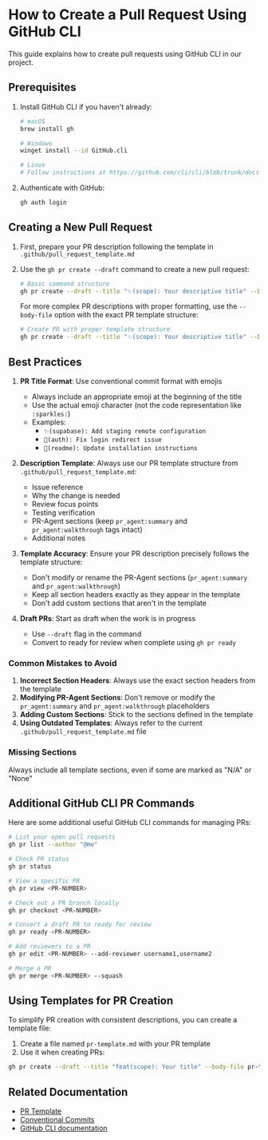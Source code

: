 # How to Create a Pull Request Using GitHub CLI

This guide explains how to create pull requests using GitHub CLI in our project.

## Prerequisites

1. Install GitHub CLI if you haven't already:

   ```bash
   # macOS
   brew install gh

   # Windows
   winget install --id GitHub.cli

   # Linux
   # Follow instructions at https://github.com/cli/cli/blob/trunk/docs/install_linux.md
   ```

2. Authenticate with GitHub:
   ```bash
   gh auth login
   ```

## Creating a New Pull Request

1. First, prepare your PR description following the template in `.github/pull_request_template.md`

2. Use the `gh pr create --draft` command to create a new pull request:

   ```bash
   # Basic command structure
   gh pr create --draft --title "✨(scope): Your descriptive title" --body "Your PR description" --base main 
   ```

   For more complex PR descriptions with proper formatting, use the `--body-file` option with the exact PR template structure:

   ```bash
   # Create PR with proper template structure
   gh pr create --draft --title "✨(scope): Your descriptive title" --body-file <(echo -e "## Issue\n\n- resolve:\n\n## Why is this change needed?\nYour description here.\n\n## What would you like reviewers to focus on?\n- Point 1\n- Point 2\n\n## Testing Verification\nHow you tested these changes.\n\n## What was done\npr_agent:summary\n\n## Detailed Changes\npr_agent:walkthrough\n\n## Additional Notes\nAny additional notes.") --base main
   ```

## Best Practices

1. **PR Title Format**: Use conventional commit format with emojis

   - Always include an appropriate emoji at the beginning of the title
   - Use the actual emoji character (not the code representation like `:sparkles:`)
   - Examples:
     - `✨(supabase): Add staging remote configuration`
     - `🐛(auth): Fix login redirect issue`
     - `📝(readme): Update installation instructions`

2. **Description Template**: Always use our PR template structure from `.github/pull_request_template.md`:

   - Issue reference
   - Why the change is needed
   - Review focus points
   - Testing verification
   - PR-Agent sections (keep `pr_agent:summary` and `pr_agent:walkthrough` tags intact)
   - Additional notes

3. **Template Accuracy**: Ensure your PR description precisely follows the template structure:

   - Don't modify or rename the PR-Agent sections (`pr_agent:summary` and `pr_agent:walkthrough`)
   - Keep all section headers exactly as they appear in the template
   - Don't add custom sections that aren't in the template

4. **Draft PRs**: Start as draft when the work is in progress
   - Use `--draft` flag in the command
   - Convert to ready for review when complete using `gh pr ready`

### Common Mistakes to Avoid

1. **Incorrect Section Headers**: Always use the exact section headers from the template
2. **Modifying PR-Agent Sections**: Don't remove or modify the `pr_agent:summary` and `pr_agent:walkthrough` placeholders
3. **Adding Custom Sections**: Stick to the sections defined in the template
4. **Using Outdated Templates**: Always refer to the current `.github/pull_request_template.md` file

### Missing Sections

Always include all template sections, even if some are marked as "N/A" or "None"

## Additional GitHub CLI PR Commands

Here are some additional useful GitHub CLI commands for managing PRs:

```bash
# List your open pull requests
gh pr list --author "@me"

# Check PR status
gh pr status

# View a specific PR
gh pr view <PR-NUMBER>

# Check out a PR branch locally
gh pr checkout <PR-NUMBER>

# Convert a draft PR to ready for review
gh pr ready <PR-NUMBER>

# Add reviewers to a PR
gh pr edit <PR-NUMBER> --add-reviewer username1,username2

# Merge a PR
gh pr merge <PR-NUMBER> --squash
```

## Using Templates for PR Creation

To simplify PR creation with consistent descriptions, you can create a template file:

1. Create a file named `pr-template.md` with your PR template
2. Use it when creating PRs:

```bash
gh pr create --draft --title "feat(scope): Your title" --body-file pr-template.md --base main
```

## Related Documentation

- [PR Template](.github/pull_request_template.md)
- [Conventional Commits](https://www.conventionalcommits.org/)
- [GitHub CLI documentation](https://cli.github.com/manual/)
